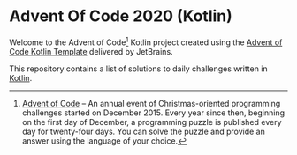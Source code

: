 # Advent Of Code 2020 (Kotlin)

Welcome to the Advent of Code[^aoc] Kotlin project created using the [Advent of Code Kotlin Template][template] delivered by JetBrains.

This repository contains a list of solutions to daily challenges written in [Kotlin][kotlin].


[^aoc]:
    [Advent of Code][aoc] – An annual event of Christmas-oriented programming challenges started on December 2015.
    Every year since then, beginning on the first day of December, a programming puzzle is published every day for twenty-four days.
    You can solve the puzzle and provide an answer using the language of your choice.

[aoc]: https://adventofcode.com
[kotlin]: https://kotlinlang.org
[template]: https://github.com/kotlin-hands-on/advent-of-code-kotlin-template
